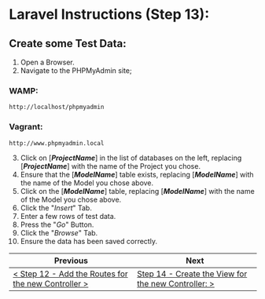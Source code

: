 # Laravel Instructions (Step 13):

## Create some Test Data:


1. Open a Browser.
2. Navigate to the PHPMyAdmin site;

### WAMP:

```
http://localhost/phpmyadmin
```

### Vagrant:

```
http://www.phpmyadmin.local
```

3. Click on [**_ProjectName_**] in the list of databases on the left, replacing [**_ProjectName_**] with the name of the Project you chose.
4. Ensure that the [**_ModelName_**] table exists, replacing [**_ModelName_**] with the name of the Model you chose above.
5. Click on the [**_ModelName_**] table, replacing [**_ModelName_**] with the name of the Model you chose above.
6. Click the "_Insert_" Tab.
7. Enter a few rows of test data.
8. Press the "_Go_" Button.
9. Click the "_Browse_" Tab.
10. Ensure the data has been saved correctly.

| Previous | Next |
| -------- | ---- |
| [< Step 12 - Add the Routes for the new Controller >](laravel-12.md) | [Step 14 - Create the View for the new Controller: >](laravel-14.md) |